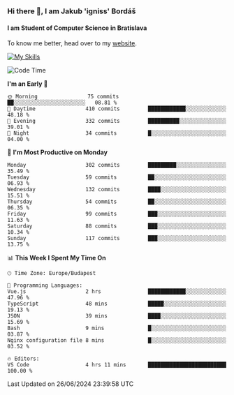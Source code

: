 ### Hi there 👋, I am Jakub 'igniss' Bordáš

#### I am Student of Computer Science in Bratislava
To know me better, head over to my [website](https://bordas.sk).

[![My Skills](https://skillicons.dev/icons?i=js,html,css,figma,svelte,java,kotlin,python,postgresql,typescript,nest,nodejs)](https://bordas.sk)


<!--START_SECTION:waka-->
![Code Time](http://img.shields.io/badge/Code%20Time-1%2C484%20hrs%2041%20mins-blue)

**I'm an Early 🐤** 

```text
🌞 Morning                75 commits          ██░░░░░░░░░░░░░░░░░░░░░░░   08.81 % 
🌆 Daytime                410 commits         ████████████░░░░░░░░░░░░░   48.18 % 
🌃 Evening                332 commits         ██████████░░░░░░░░░░░░░░░   39.01 % 
🌙 Night                  34 commits          █░░░░░░░░░░░░░░░░░░░░░░░░   04.00 % 
```
📅 **I'm Most Productive on Monday** 

```text
Monday                   302 commits         █████████░░░░░░░░░░░░░░░░   35.49 % 
Tuesday                  59 commits          ██░░░░░░░░░░░░░░░░░░░░░░░   06.93 % 
Wednesday                132 commits         ████░░░░░░░░░░░░░░░░░░░░░   15.51 % 
Thursday                 54 commits          ██░░░░░░░░░░░░░░░░░░░░░░░   06.35 % 
Friday                   99 commits          ███░░░░░░░░░░░░░░░░░░░░░░   11.63 % 
Saturday                 88 commits          ███░░░░░░░░░░░░░░░░░░░░░░   10.34 % 
Sunday                   117 commits         ███░░░░░░░░░░░░░░░░░░░░░░   13.75 % 
```


📊 **This Week I Spent My Time On** 

```text
🕑︎ Time Zone: Europe/Budapest

💬 Programming Languages: 
Vue.js                   2 hrs               ████████████░░░░░░░░░░░░░   47.96 % 
TypeScript               48 mins             █████░░░░░░░░░░░░░░░░░░░░   19.13 % 
JSON                     39 mins             ████░░░░░░░░░░░░░░░░░░░░░   15.69 % 
Bash                     9 mins              █░░░░░░░░░░░░░░░░░░░░░░░░   03.87 % 
Nginx configuration file 8 mins              █░░░░░░░░░░░░░░░░░░░░░░░░   03.52 % 

🔥 Editors: 
VS Code                  4 hrs 11 mins       █████████████████████████   100.00 % 
```


 Last Updated on 26/06/2024 23:39:58 UTC
<!--END_SECTION:waka-->
